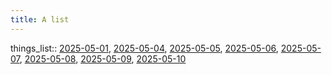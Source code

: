 ```yaml
---
title: A list
---
```


things_list:: [2025-05-01](app://obsidian.md/Calendar/2025/2025-05/2025-05-01/2025-05-01.md), [2025-05-04](app://obsidian.md/Calendar/2025/2025-05/2025-05-04/2025-05-04.md), [2025-05-05](app://obsidian.md/Calendar/2025/2025-05/2025-05-05/2025-05-05.md), [2025-05-06](app://obsidian.md/Calendar/2025/2025-05/2025-05-06/2025-05-06.md), [2025-05-07](app://obsidian.md/Calendar/2025/2025-05/2025-05-07/2025-05-07.md), [2025-05-08](app://obsidian.md/Calendar/2025/2025-05/2025-05-08/2025-05-08.md), [2025-05-09](app://obsidian.md/Calendar/2025/2025-05/2025-05-09/2025-05-09.md), [2025-05-10](app://obsidian.md/Calendar/2025/2025-05/2025-05-10/2025-05-10.md)
